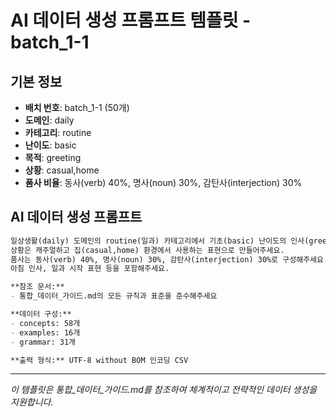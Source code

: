 # AI 데이터 생성 프롬프트 템플릿 - batch_1-1

## 기본 정보
- **배치 번호**: batch_1-1 (50개)
- **도메인**: daily
- **카테고리**: routine
- **난이도**: basic
- **목적**: greeting
- **상황**: casual,home
- **품사 비율**: 동사(verb) 40%, 명사(noun) 30%, 감탄사(interjection) 30%

## AI 데이터 생성 프롬프트

```markdown
일상생활(daily) 도메인의 routine(일과) 카테고리에서 기초(basic) 난이도의 인사(greeting) 목적 데이터를 50개 생성해주세요.
상황은 캐주얼하고 집(casual,home) 환경에서 사용하는 표현으로 만들어주세요.
품사는 동사(verb) 40%, 명사(noun) 30%, 감탄사(interjection) 30%로 구성해주세요.
아침 인사, 일과 시작 표현 등을 포함해주세요.

**참조 문서:**
- 통합_데이터_가이드.md의 모든 규칙과 표준을 준수해주세요

**데이터 구성:**
- concepts: 58개
- examples: 16개  
- grammar: 31개

**출력 형식:** UTF-8 without BOM 인코딩 CSV
```

---

_이 템플릿은 통합_데이터_가이드.md를 참조하여 체계적이고 전략적인 데이터 생성을 지원합니다._